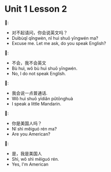 # Unit 1 Lesson 2

👱:
- 对不起请问，你会说英文吗？
- Duìbùqǐ qǐngwèn, nǐ huì shuō yīngwén ma?
- Excuse me. Let me ask, do you speak English?

🙎:
- 不会，我不会英文
- Bù huì, wǒ bù huì shuō yīngwén.
- No, I do not speak English.

👱:
- 我会说一点普通话.
- Wǒ huì shuō yīdiǎn pǔtōnghuà
- I speak a little Mandarin.

🙎:
- 你是美国人吗？
- Nǐ shì měiguó rén ma?
- Are you American?

👱:
- 是，我是美国人
- Shì, wǒ shì měiguó rén.
- Yes, I'm American